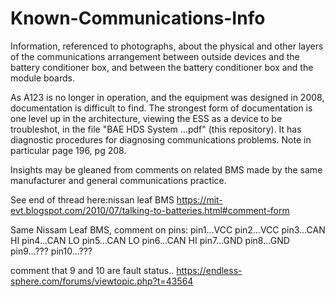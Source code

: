 # Known-Communications-Info
Information, referenced to photographs, about the physical and other layers of the communications arrangement between outside devices and the battery conditioner box, and between the battery conditioner box and the module boards.

As A123 is no longer in operation, and the equipment was designed in 2008, documentation is difficult to find. The strongest form of documentation is one level up in the architecture, viewing the ESS as a device to be troubleshot, in the file "BAE HDS System ...pdf" (this repository). It has diagnostic procedures for diagnosing  communications problems. Note in particular page 196, pg 208.

Insights may be gleaned from comments on related BMS made by the same manufacturer and general communications practice.

See end of thread here:nissan leaf BMS
https://mit-evt.blogspot.com/2010/07/talking-to-batteries.html#comment-form

Same Nissam Leaf BMS, comment on pins:
pin1...VCC
pin2...VCC
pin3...CAN HI
pin4...CAN LO
pin5...CAN LO
pin6...CAN HI
pin7...GND
pin8...GND
pin9...???
pin10...???

comment that 9 and 10 are fault status..
https://endless-sphere.com/forums/viewtopic.php?t=43564

